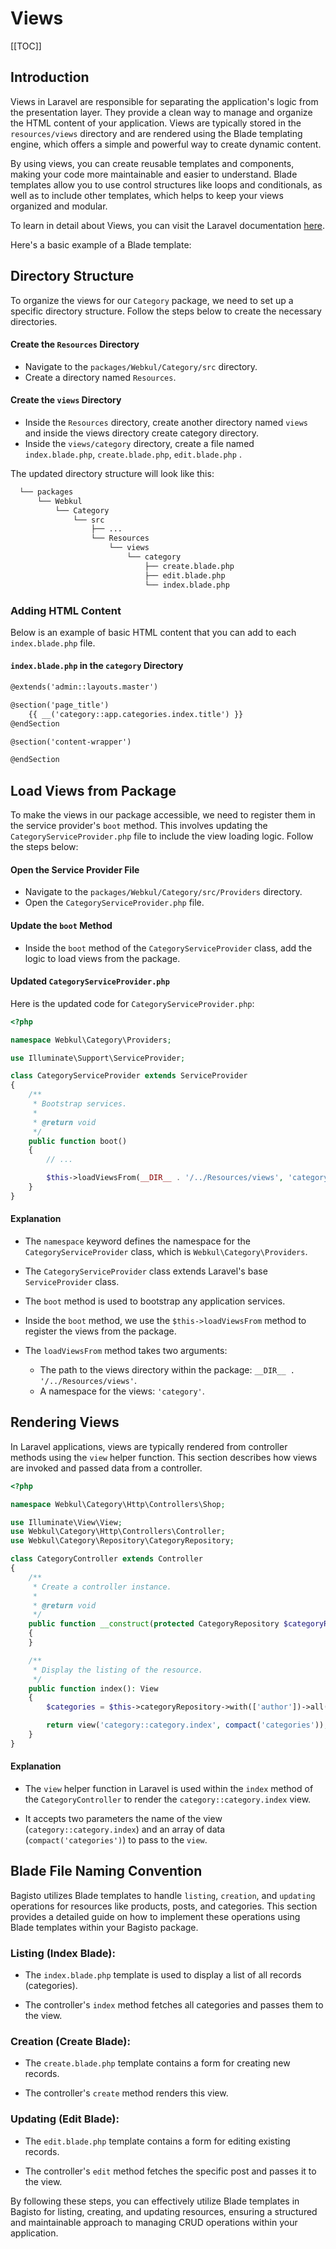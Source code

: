 # Views

[[TOC]]

## Introduction

Views in Laravel are responsible for separating the application's logic from the presentation layer. They provide a clean way to manage and organize the HTML content of your application. Views are typically stored in the `resources/views` directory and are rendered using the Blade templating engine, which offers a simple and powerful way to create dynamic content.

By using views, you can create reusable templates and components, making your code more maintainable and easier to understand. Blade templates allow you to use control structures like loops and conditionals, as well as to include other templates, which helps to keep your views organized and modular.

To learn in detail about Views, you can visit the Laravel documentation [here](https://laravel.com/docs/11.x/views).

Here's a basic example of a Blade template:

## Directory Structure

To organize the views for our `Category` package, we need to set up a specific directory structure. Follow the steps below to create the necessary directories.

#### Create the `Resources` Directory

- Navigate to the `packages/Webkul/Category/src` directory.
- Create a directory named `Resources`.

#### Create the `views` Directory

- Inside the `Resources` directory, create another directory named `views` and inside the views directory create category directory.
- Inside the `views/category` directory, create a file named `index.blade.php`, `create.blade.php`, `edit.blade.php` .

The updated directory structure will look like this:

```bash
  └── packages
      └── Webkul
          └── Category
              └── src
                  ├── ...
                  └── Resources
                      └── views
                          └── category
                              ├── create.blade.php
                              ├── edit.blade.php
                              └── index.blade.php
  ```

### Adding HTML Content

Below is an example of basic HTML content that you can add to each `index.blade.php` file.

#### `index.blade.php` in the `category` Directory

```html
@extends('admin::layouts.master')

@section('page_title')
    {{ __('category::app.categories.index.title') }}
@endSection

@section('content-wrapper')

@endSection
```

## Load Views from Package

To make the views in our package accessible, we need to register them in the service provider's `boot` method. This involves updating the `CategoryServiceProvider.php` file to include the view loading logic. Follow the steps below:

#### Open the Service Provider File

- Navigate to the `packages/Webkul/Category/src/Providers` directory.
- Open the `CategoryServiceProvider.php` file.

#### Update the `boot` Method

- Inside the `boot` method of the `CategoryServiceProvider` class, add the logic to load views from the package.

#### Updated `CategoryServiceProvider.php`

Here is the updated code for `CategoryServiceProvider.php`:

```php
<?php

namespace Webkul\Category\Providers;

use Illuminate\Support\ServiceProvider;

class CategoryServiceProvider extends ServiceProvider
{
    /**
     * Bootstrap services.
     *
     * @return void
     */
    public function boot()
    {
        // ... 

        $this->loadViewsFrom(__DIR__ . '/../Resources/views', 'category');
    }
}
```

#### Explanation

- The `namespace` keyword defines the namespace for the `CategoryServiceProvider` class, which is `Webkul\Category\Providers`.
- The `CategoryServiceProvider` class extends Laravel's base `ServiceProvider` class.
- The `boot` method is used to bootstrap any application services.
- Inside the `boot` method, we use the `$this->loadViewsFrom` method to register the views from the package.
- The `loadViewsFrom` method takes two arguments:

    - The path to the views directory within the package: `__DIR__ . '/../Resources/views'`.
    - A namespace for the views: `'category'`.

## Rendering Views

In Laravel applications, views are typically rendered from controller methods using the `view` helper function. This section describes how views are invoked and passed data from a controller.

```php
<?php

namespace Webkul\Category\Http\Controllers\Shop;

use Illuminate\View\View;
use Webkul\Category\Http\Controllers\Controller;
use Webkul\Category\Repository\CategoryRepository;

class CategoryController extends Controller
{
    /**
     * Create a controller instance.
     * 
     * @return void
     */
    public function __construct(protected CategoryRepository $categoryRepository)
    {
    }

    /**
     * Display the listing of the resource.
     */
    public function index(): View
    {
        $categories = $this->categoryRepository->with(['author'])->all();

        return view('category::category.index', compact('categories'));
    }
}
```

#### Explanation

- The `view` helper function in Laravel is used within the `index` method of the `CategoryController` to render the `category::category.index` view.

- It accepts two parameters the name of the view (`category::category.index`) and an array of data (`compact('categories')`) to pass to the `view`.

## Blade File Naming Convention

Bagisto utilizes Blade templates to handle `listing`, `creation`, and `updating` operations for resources like products, posts, and categories. This section provides a detailed guide on how to implement these operations using Blade templates within your Bagisto package.

### Listing (Index Blade):

- The `index.blade.php` template is used to display a list of all records (categories).

- The controller's `index` method fetches all categories and passes them to the view.

### Creation (Create Blade):

- The `create.blade.php` template contains a form for creating new records.

- The controller's `create` method renders this view.

### Updating (Edit Blade):

- The `edit.blade.php` template contains a form for editing existing records.

- The controller's `edit` method fetches the specific post and passes it to the view.

By following these steps, you can effectively utilize Blade templates in Bagisto for listing, creating, and updating resources, ensuring a structured and maintainable approach to managing CRUD operations within your application.